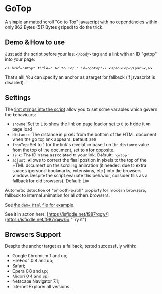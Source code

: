 # GoTop
A simple animated scroll "Go to Top" javascript with no dependencies within only 862 Bytes (517 Bytes gziped) to do the trick.

## Demo & How to use

Just add the script before your last `</body>` tag and a link with an ID "gotop" into your page:

    <a href="#top" title=" Go to Top " id="gotop">↑ <span>Top</span></a>

That's all!
You can specify an anchor as a target for fallback (if javascript is disabled).

## Settings

The [first strings into the script](https://github.com/cara-tm/GoTop/blob/master/GoTop.min.js#L2) allow you to set some variables which govern the behaviours:

* `showme`: Set to `1` to show the link on page load or set to `0` to hidde it on page load
* `distance`: The distance in pixels from the bottom of the HTML document when the go top link appears. Default: `300`
* `fromTop`: Set to `1` for the link's revelation based on the `distance` value from the top of the document, set to `0` for opposite.
* `link`: The ID name associated to your link. Default: `'gotop'`
* `adjust`: Allows to correct the final position in pixels to the top of the HTML document on the scrolling animation (if needed: due to extra spaces (personal bookmarks, extensions, etc.) into the browsers window. Despite the script evaluate this behavior, consider this as a fallback for old browsers). Default: `100`

Automatic detection of "smooth-scroll" property for modern browsers; fallback to internal animation for all others browsers.

See [the `demo.html` file for example](https://github.com/cara-tm/GoTop/blob/master/demo.html "Discover").

See it in action here: [https://jsfiddle.net/f987rqgw/](https://jsfiddle.net/f987rqgw/5/ "Try it")

## Browsers Support

Despite the anchor target as a fallback, tested successfuly within:

* Google Chromium 1 and up;
* FireFox 1.0.8 and up;
* Safari;
* Opera 0.8 and up;
* Midori 0.4 and up;
* Netscape Navigator 7.1;
* Internet Explorer all versions.
